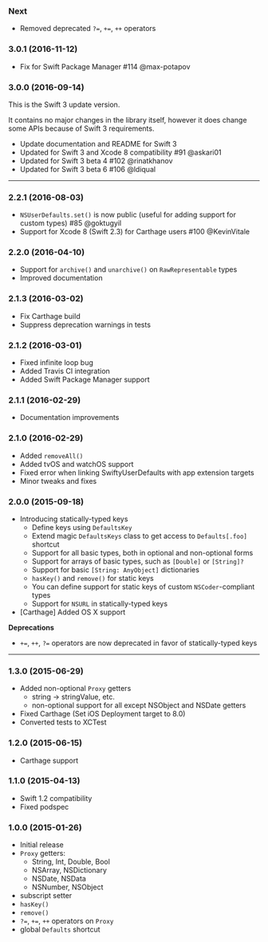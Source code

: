 ### Next

- Removed deprecated `?=`, `+=`, `++` operators

### 3.0.1 (2016-11-12)

- Fix for Swift Package Manager #114 @max-potapov

### 3.0.0 (2016-09-14)

This is the Swift 3 update version.

It contains no major changes in the library itself, however it does change some APIs because of Swift 3 requirements.

- Update documentation and README for Swift 3
- Updated for Swift 3 and Xcode 8 compatibility #91 @askari01
- Updated for Swift 3 beta 4 #102 @rinatkhanov
- Updated for Swift 3 beta 6 #106 @ldiqual

* * *

### 2.2.1 (2016-08-03)

- `NSUserDefaults.set()` is now public (useful for adding support for custom types) #85 @goktugyil
- Support for Xcode 8 (Swift 2.3) for Carthage users #100 @KevinVitale

### 2.2.0 (2016-04-10)

- Support for `archive()` and `unarchive()` on `RawRepresentable` types
- Improved documentation

### 2.1.3 (2016-03-02)

- Fix Carthage build
- Suppress deprecation warnings in tests

### 2.1.2 (2016-03-01)

- Fixed infinite loop bug
- Added Travis CI integration
- Added Swift Package Manager support

### 2.1.1 (2016-02-29)

- Documentation improvements

### 2.1.0 (2016-02-29)

- Added `removeAll()`
- Added tvOS and watchOS support
- Fixed error when linking SwiftyUserDefaults with app extension targets
- Minor tweaks and fixes

### 2.0.0 (2015-09-18)

- Introducing statically-typed keys
    * Define keys using `DefaultsKey`
    * Extend magic `DefaultsKeys` class to get access to `Defaults[.foo]` shortcut
    * Support for all basic types, both in optional and non-optional forms
    * Support for arrays of basic types, such as `[Double]` or `[String]?`
    * Support for basic `[String: AnyObject]` dictionaries
    * `hasKey()` and `remove()` for static keys
    * You can define support for static keys of custom `NSCoder`-compliant types
    * Support for `NSURL` in statically-typed keys
- [Carthage] Added OS X support

**Deprecations**

- `+=`, `++`, `?=` operators are now deprecated in favor of statically-typed keys

* * *

### 1.3.0 (2015-06-29)

- Added non-optional `Proxy` getters
    * string -> stringValue, etc.
    * non-optional support for all except NSObject and NSDate getters
- Fixed Carthage (Set iOS Deployment target to 8.0)
- Converted tests to XCTest

### 1.2.0 (2015-06-15)

- Carthage support

### 1.1.0 (2015-04-13)

- Swift 1.2 compatibility
- Fixed podspec

### 1.0.0 (2015-01-26)

- Initial release
- `Proxy` getters:
    * String, Int, Double, Bool
    * NSArray, NSDictionary
    * NSDate, NSData
    * NSNumber, NSObject
- subscript setter
- `hasKey()`
- `remove()`
- `?=`, `+=`, `++` operators on `Proxy`
- global `Defaults` shortcut
